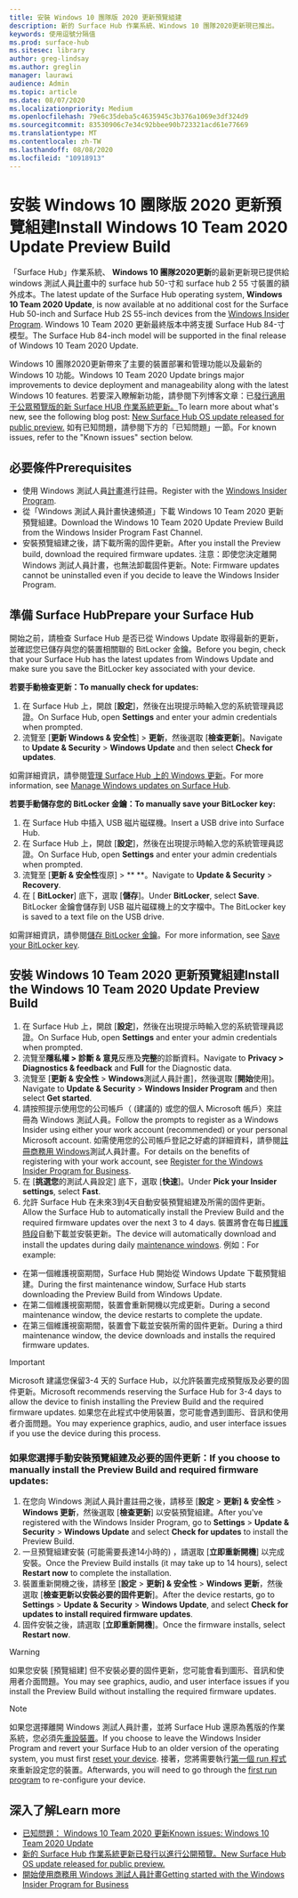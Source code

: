 ```yaml
---
title: 安裝 Windows 10 團隊版 2020 更新預覽組建
description: 新的 Surface Hub 作業系統、Windows 10 團隊2020更新現已推出。
keywords: 使用逗號分隔值
ms.prod: surface-hub
ms.sitesec: library
author: greg-lindsay
ms.author: greglin
manager: laurawi
audience: Admin
ms.topic: article
ms.date: 08/07/2020
ms.localizationpriority: Medium
ms.openlocfilehash: 79e6c35deba5c4635945c3b376a1069e3df324d9
ms.sourcegitcommit: 83530906c7e34c92bbee90b723321acd61e77669
ms.translationtype: MT
ms.contentlocale: zh-TW
ms.lasthandoff: 08/08/2020
ms.locfileid: "10918913"
---
```

# <span data-ttu-id="bcdf2-104">安裝 Windows 10 團隊版 2020 更新預覽組建</span><span class="sxs-lookup"><span data-stu-id="bcdf2-104">Install Windows 10 Team 2020 Update Preview Build</span></span> 

<span data-ttu-id="bcdf2-105">「Surface Hub」作業系統、 **Windows 10 團隊2020更新**的最新更新現已提供給 windows 測試人員[計畫](https://insider.windows.com)中的 surface hub 50-寸和 surface hub 2 55 寸裝置的額外成本。</span><span class="sxs-lookup"><span data-stu-id="bcdf2-105">The latest update of the Surface Hub operating system, **Windows 10 Team 2020 Update**, is now available at no additional cost for the Surface Hub 50-inch and Surface Hub 2S 55-inch devices from the [Windows Insider Program](https://insider.windows.com).</span></span> <span data-ttu-id="bcdf2-106">Windows 10 Team 2020 更新最終版本中將支援 Surface Hub 84-寸模型。</span><span class="sxs-lookup"><span data-stu-id="bcdf2-106">The Surface Hub 84-inch model will be supported in the final release of Windows 10 Team 2020 Update.</span></span>

<span data-ttu-id="bcdf2-107">Windows 10 團隊2020更新帶來了主要的裝置部署和管理功能以及最新的 Windows 10 功能。</span><span class="sxs-lookup"><span data-stu-id="bcdf2-107">Windows 10 Team 2020 Update brings major improvements to device deployment and manageability along with the latest Windows 10 features.</span></span> <span data-ttu-id="bcdf2-108">若要深入瞭解新功能，請參閱下列博客文章：已[發行適用于公眾預覽版的新 Surface HUB 作業系統更新。](https://techcommunity.microsoft.com/t5/surface-it-pro-blog/new-surface-hub-os-update-released-for-public-preview/ba-p/1534823)</span><span class="sxs-lookup"><span data-stu-id="bcdf2-108">To learn more about what's new, see the following blog post: [New Surface Hub OS update released for public preview.](https://techcommunity.microsoft.com/t5/surface-it-pro-blog/new-surface-hub-os-update-released-for-public-preview/ba-p/1534823)</span></span> <span data-ttu-id="bcdf2-109">如有已知問題，請參閱下方的「已知問題」一節。</span><span class="sxs-lookup"><span data-stu-id="bcdf2-109">For known issues, refer to the "Known issues" section below.</span></span>
 
## <span data-ttu-id="bcdf2-110">必要條件</span><span class="sxs-lookup"><span data-stu-id="bcdf2-110">Prerequisites</span></span>

- <span data-ttu-id="bcdf2-111">使用 Windows 測試人員[計畫](https://insider.windows.com/)進行註冊。</span><span class="sxs-lookup"><span data-stu-id="bcdf2-111">Register with the [Windows Insider Program](https://insider.windows.com/).</span></span>
- <span data-ttu-id="bcdf2-112">從「Windows 測試人員計畫快速頻道」下載 Windows 10 Team 2020 更新預覽組建。</span><span class="sxs-lookup"><span data-stu-id="bcdf2-112">Download the Windows 10 Team 2020 Update Preview Build from the Windows Insider Program Fast Channel.</span></span>
- <span data-ttu-id="bcdf2-113">安裝預覽組建之後，請下載所需的固件更新。</span><span class="sxs-lookup"><span data-stu-id="bcdf2-113">After you install the Preview build, download the required firmware updates.</span></span> <span data-ttu-id="bcdf2-114">注意：即使您決定離開 Windows 測試人員計畫，也無法卸載固件更新。</span><span class="sxs-lookup"><span data-stu-id="bcdf2-114">Note: Firmware updates cannot be uninstalled even if you decide to leave the Windows Insider Program.</span></span>

## <span data-ttu-id="bcdf2-115">準備 Surface Hub</span><span class="sxs-lookup"><span data-stu-id="bcdf2-115">Prepare your Surface Hub</span></span>

<span data-ttu-id="bcdf2-116">開始之前，請檢查 Surface Hub 是否已從 Windows Update 取得最新的更新，並確認您已儲存與您的裝置相關聯的 BitLocker 金鑰。</span><span class="sxs-lookup"><span data-stu-id="bcdf2-116">Before you begin, check that your Surface Hub has the latest updates from Windows Update and make sure you save the BitLocker key associated with your device.</span></span>

**<span data-ttu-id="bcdf2-117">若要手動檢查更新：</span><span class="sxs-lookup"><span data-stu-id="bcdf2-117">To manually check for updates:</span></span>**

1. <span data-ttu-id="bcdf2-118">在 Surface Hub 上，開啟 [**設定**]，然後在出現提示時輸入您的系統管理員認證。</span><span class="sxs-lookup"><span data-stu-id="bcdf2-118">On Surface Hub, open **Settings** and enter your admin credentials when prompted.</span></span>
2. <span data-ttu-id="bcdf2-119">流覽至 [**更新 Windows & 安全性**]  >  **更新**，然後選取 [**檢查更新**]。</span><span class="sxs-lookup"><span data-stu-id="bcdf2-119">Navigate to **Update & Security** > **Windows Update** and then select **Check for updates**.</span></span>

<span data-ttu-id="bcdf2-120">如需詳細資訊，請參閱[管理 Surface Hub 上的 Windows 更新](https://docs.microsoft.com/surface-hub/manage-windows-updates-for-surface-hub)。</span><span class="sxs-lookup"><span data-stu-id="bcdf2-120">For more information, see [Manage Windows updates on Surface Hub](https://docs.microsoft.com/surface-hub/manage-windows-updates-for-surface-hub).</span></span>

**<span data-ttu-id="bcdf2-121">若要手動儲存您的 BitLocker 金鑰：</span><span class="sxs-lookup"><span data-stu-id="bcdf2-121">To manually save your BitLocker key:</span></span>**

1. <span data-ttu-id="bcdf2-122">在 Surface Hub 中插入 USB 磁片磁碟機。</span><span class="sxs-lookup"><span data-stu-id="bcdf2-122">Insert a USB drive into Surface Hub.</span></span>
2. <span data-ttu-id="bcdf2-123">在 Surface Hub 上，開啟 [**設定**]，然後在出現提示時輸入您的系統管理員認證。</span><span class="sxs-lookup"><span data-stu-id="bcdf2-123">On Surface Hub, open **Settings** and enter your admin credentials when prompted.</span></span>
3. <span data-ttu-id="bcdf2-124">流覽至 [**更新 & 安全性**復原]  >  \*\* \*\*。</span><span class="sxs-lookup"><span data-stu-id="bcdf2-124">Navigate to **Update & Security** > **Recovery**.</span></span>
4. <span data-ttu-id="bcdf2-125">在 [ **BitLocker**] 底下，選取 [**儲存**]。</span><span class="sxs-lookup"><span data-stu-id="bcdf2-125">Under **BitLocker**, select **Save**.</span></span> <span data-ttu-id="bcdf2-126">BitLocker 金鑰會儲存到 USB 磁片磁碟機上的文字檔中。</span><span class="sxs-lookup"><span data-stu-id="bcdf2-126">The BitLocker key is saved to a text file on the USB drive.</span></span>

<span data-ttu-id="bcdf2-127">如需詳細資訊，請參閱[儲存 BitLocker 金鑰](https://docs.microsoft.com/surface-hub/save-bitlocker-key-surface-hub)。</span><span class="sxs-lookup"><span data-stu-id="bcdf2-127">For more information, see [Save your BitLocker key](https://docs.microsoft.com/surface-hub/save-bitlocker-key-surface-hub).</span></span>
 
## <span data-ttu-id="bcdf2-128">安裝 Windows 10 Team 2020 更新預覽組建</span><span class="sxs-lookup"><span data-stu-id="bcdf2-128">Install the Windows 10 Team 2020 Update Preview Build</span></span>

1. <span data-ttu-id="bcdf2-129">在 Surface Hub 上，開啟 [**設定**]，然後在出現提示時輸入您的系統管理員認證。</span><span class="sxs-lookup"><span data-stu-id="bcdf2-129">On Surface Hub, open **Settings** and enter your admin credentials when prompted.</span></span>
2. <span data-ttu-id="bcdf2-130">流覽至**隱私權 > 診斷 & 意見**反應及**完整**的診斷資料。</span><span class="sxs-lookup"><span data-stu-id="bcdf2-130">Navigate to **Privacy > Diagnostics & feedback** and **Full** for the Diagnostic data.</span></span> 
3. <span data-ttu-id="bcdf2-131">流覽至 [**更新 & 安全性**  >  **Windows**測試人員計畫]，然後選取 [**開始**使用]。</span><span class="sxs-lookup"><span data-stu-id="bcdf2-131">Navigate to **Update & Security** > **Windows Insider Program** and then select **Get started**.</span></span>
4. <span data-ttu-id="bcdf2-132">請按照提示使用您的公司帳戶（ (建議的) 或您的個人 Microsoft 帳戶）來註冊為 Windows 測試人員。</span><span class="sxs-lookup"><span data-stu-id="bcdf2-132">Follow the prompts to register as a Windows Insider using either your work account (recommended) or your personal Microsoft account.</span></span> <span data-ttu-id="bcdf2-133">如需使用您的公司帳戶登記之好處的詳細資料，請參閱[註冊商務用 Windows](https://docs.microsoft.com/windows-insider/at-work-pro/wip-4-biz-register)測試人員計畫。</span><span class="sxs-lookup"><span data-stu-id="bcdf2-133">For details on the benefits of registering with your work account, see [Register for the Windows Insider Program for Business](https://docs.microsoft.com/windows-insider/at-work-pro/wip-4-biz-register).</span></span>
5. <span data-ttu-id="bcdf2-134">在 [**挑選您**的測試人員設定] 底下，選取 [**快速**]。</span><span class="sxs-lookup"><span data-stu-id="bcdf2-134">Under **Pick your Insider settings**, select **Fast**.</span></span>
6. <span data-ttu-id="bcdf2-135">允許 Surface Hub 在未來3到4天自動安裝預覽組建及所需的固件更新。</span><span class="sxs-lookup"><span data-stu-id="bcdf2-135">Allow the Surface Hub to automatically install the Preview Build and the required firmware updates over the next 3 to 4 days.</span></span> <span data-ttu-id="bcdf2-136">裝置將會在每日[維護時段](https://docs.microsoft.com/surface-hub/manage-windows-updates-for-surface-hub#maintenance-window)自動下載並安裝更新。</span><span class="sxs-lookup"><span data-stu-id="bcdf2-136">The device will automatically download and install the updates during daily [maintenance windows](https://docs.microsoft.com/surface-hub/manage-windows-updates-for-surface-hub#maintenance-window).</span></span> <span data-ttu-id="bcdf2-137">例如：</span><span class="sxs-lookup"><span data-stu-id="bcdf2-137">For example:</span></span>

- <span data-ttu-id="bcdf2-138">在第一個維護視窗期間，Surface Hub 開始從 Windows Update 下載預覽組建。</span><span class="sxs-lookup"><span data-stu-id="bcdf2-138">During the first maintenance window, Surface Hub starts downloading the Preview Build from Windows Update.</span></span>
- <span data-ttu-id="bcdf2-139">在第二個維護視窗期間，裝置會重新開機以完成更新。</span><span class="sxs-lookup"><span data-stu-id="bcdf2-139">During a second maintenance window, the device restarts to complete the update.</span></span>
- <span data-ttu-id="bcdf2-140">在第三個維護視窗期間，裝置會下載並安裝所需的固件更新。</span><span class="sxs-lookup"><span data-stu-id="bcdf2-140">During a third maintenance window, the device downloads and installs the required firmware updates.</span></span>

> [!IMPORTANT]
> <span data-ttu-id="bcdf2-141">Microsoft 建議您保留3-4 天的 Surface Hub，以允許裝置完成預覽版及必要的固件更新。</span><span class="sxs-lookup"><span data-stu-id="bcdf2-141">Microsoft recommends reserving the Surface Hub for 3-4 days to allow the device to finish installing the Preview Build and the required firmware updates.</span></span> <span data-ttu-id="bcdf2-142">如果您在此程式中使用裝置，您可能會遇到圖形、音訊和使用者介面問題。</span><span class="sxs-lookup"><span data-stu-id="bcdf2-142">You may experience graphics, audio, and user interface issues if you use the device during this process.</span></span>

### <span data-ttu-id="bcdf2-143">如果您選擇手動安裝預覽組建及必要的固件更新：</span><span class="sxs-lookup"><span data-stu-id="bcdf2-143">If you choose to manually install the Preview Build and required firmware updates:</span></span>

1. <span data-ttu-id="bcdf2-144">在您向 Windows 測試人員計畫註冊之後，請移至 [**設定**  >  **更新] & 安全性**  >  **Windows 更新**，然後選取 [**檢查更新**] 以安裝預覽組建。</span><span class="sxs-lookup"><span data-stu-id="bcdf2-144">After you've registered with the Windows Insider Program, go to **Settings** > **Update & Security** > **Windows Update** and select **Check for updates** to install the Preview Build.</span></span>
2. <span data-ttu-id="bcdf2-145">一旦預覽組建安裝 (可能需要長達14小時的) ，請選取 [**立即重新開機**] 以完成安裝。</span><span class="sxs-lookup"><span data-stu-id="bcdf2-145">Once the Preview Build installs (it may take up to 14 hours), select **Restart now** to complete the installation.</span></span>
3. <span data-ttu-id="bcdf2-146">裝置重新開機之後，請移至 [**設定**  >  **更新] & 安全性**  >  **Windows 更新**，然後選取 [**檢查更新以安裝必要的固件更新**]。</span><span class="sxs-lookup"><span data-stu-id="bcdf2-146">After the device restarts, go to **Settings** > **Update & Security** > **Windows Update**, and select **Check for updates to install required firmware updates**.</span></span>
4. <span data-ttu-id="bcdf2-147">固件安裝之後，請選取 [**立即重新開機**]。</span><span class="sxs-lookup"><span data-stu-id="bcdf2-147">Once the firmware installs, select **Restart now**.</span></span>

> [!WARNING]
> <span data-ttu-id="bcdf2-148">如果您安裝 [預覽組建] 但不安裝必要的固件更新，您可能會看到圖形、音訊和使用者介面問題。</span><span class="sxs-lookup"><span data-stu-id="bcdf2-148">You may see graphics, audio, and user interface issues if you install the Preview Build without installing the required firmware updates.</span></span>

> [!NOTE]
> <span data-ttu-id="bcdf2-149">如果您選擇離開 Windows 測試人員計畫，並將 Surface Hub 還原為舊版的作業系統，您必須先[重設裝置](https://docs.microsoft.com/surface-hub/device-reset-surface-hub)。</span><span class="sxs-lookup"><span data-stu-id="bcdf2-149">If you choose to leave the Windows Insider Program and revert your Surface Hub to an older version of the operating system, you must first [reset your device](https://docs.microsoft.com/surface-hub/device-reset-surface-hub).</span></span> <span data-ttu-id="bcdf2-150">接著，您將需要執行[第一個 run 程式](https://docs.microsoft.com/surface-hub/first-run-program-surface-hub)來重新設定您的裝置。</span><span class="sxs-lookup"><span data-stu-id="bcdf2-150">Afterwards, you will need to go through the [first run program](https://docs.microsoft.com/surface-hub/first-run-program-surface-hub) to re-configure your device.</span></span>
 

## <span data-ttu-id="bcdf2-151">深入了解</span><span class="sxs-lookup"><span data-stu-id="bcdf2-151">Learn more</span></span>

- [<span data-ttu-id="bcdf2-152">已知問題： Windows 10 Team 2020 更新</span><span class="sxs-lookup"><span data-stu-id="bcdf2-152">Known issues: Windows 10 Team 2020 Update</span></span>](surface-hub-2020-team-update-known-issues.md)
- [<span data-ttu-id="bcdf2-153">新的 Surface Hub 作業系統更新已發行以進行公開預覽。</span><span class="sxs-lookup"><span data-stu-id="bcdf2-153">New Surface Hub OS update released for public preview.</span></span>](https://techcommunity.microsoft.com/t5/surface-it-pro-blog/new-surface-hub-os-update-released-for-public-preview/ba-p/1534823)
- [<span data-ttu-id="bcdf2-154">開始使用商務用 Windows 測試人員計畫</span><span class="sxs-lookup"><span data-stu-id="bcdf2-154">Getting started with the Windows Insider Program for Business</span></span>](https://docs.microsoft.com/windows-insider/at-work-pro/wip-4-biz-manage)